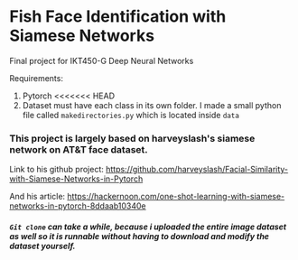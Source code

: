 # Fish Face Identification with Siamese Networks

Final project for IKT450-G Deep Neural Networks

Requirements:
1. Pytorch
<<<<<<< HEAD
2. Dataset must have each class in its own folder. I made a small python file called `makedirectories.py` which is located inside `data`



### This project is largely based on harveyslash's siamese network on AT&T face dataset.

Link to his github project: https://github.com/harveyslash/Facial-Similarity-with-Siamese-Networks-in-Pytorch

And his article: https://hackernoon.com/one-shot-learning-with-siamese-networks-in-pytorch-8ddaab10340e


##### `Git clone` can take a while, because i uploaded the entire image dataset as well so it is runnable without having to download and modify the dataset yourself.
